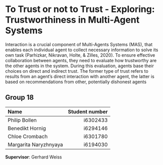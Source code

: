 # To Trust or not to Trust - Exploring: Trustworthiness in Multi-Agent Systems

Interaction is a crucial component of Multi-Agents Systems (MAS), that enables each individual agent
to collect necessary information to solve its own task (Parhizkar, Nikravan, Holte, & Zilles, 2020). To
ensure effective collaboration between agents, they need to evaluate how trustworthy are the other
agents in the system. During this evaluation, agents base their choices on direct and indirect trust.
The former type of trust refers to results from an agent’s direct interaction with another agent, the
latter is based on recommendations from other, potentially dishonest agents

## Group 18

| Name                  | Student number |
| :-------------------- | -------------: |
| Philip Bollen         |       i6302433 |
| Benedikt Hornig       |       i6294146 |
| Chloe Crombach        |       i6301780 |
| Margarita Naryzhnyaya |       i6194030 |

**Supervisor**: Gerhard Weiss
